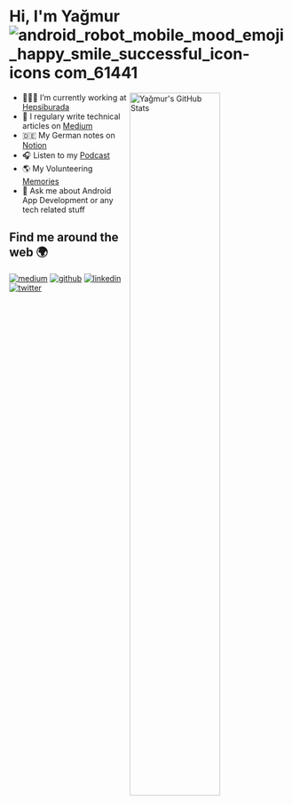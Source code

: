 
# Hi, I'm Yağmur ![android_robot_mobile_mood_emoji_happy_smile_successful_icon-icons com_61441](https://user-images.githubusercontent.com/47380312/123044821-db590700-d402-11eb-9cb6-4f950f51b8e6.png)

<a href="https://github.com/yagmurerdogan/yagmurerdogan">
  <img align="right" width="57%" src="https://github-readme-stats.vercel.app/api?username=yagmurerdogan&show_icons=true&line_height=27&count_private=true&title_color=5a54ab&text_color=f609a1&icon_color=eadb15&bg_color=fff" alt="Yağmur's GitHub Stats" />
</a>

- 👩🏻‍💻 I’m currently working at [Hepsiburada](https://www.hepsiburada.com/)
- 📒 I regulary write technical articles on [Medium](https://yagmurerdgn.medium.com/)
- 🇩🇪 My German notes on [Notion](https://yagmurerdogan.notion.site/5473c32e5e3c48abb28a13d6400a4af3?v=50e8249751d74da587529ba57b565fbb)
- 🎧 Listen to my [Podcast](https://open.spotify.com/episode/1MRUQx7c1B2YEMfsRPqM1s)
- 🌎 My Volunteering [Memories](https://drive.google.com/file/d/1RXC5VDv_JPmjgH1Y1Q7tH9Nmpdqfk34e/view?usp=sharing)
- 💬 Ask me about Android App Development or any tech related stuff


## Find me around the web 🌍
[![medium](https://img.icons8.com/color/48/000000/medium-monogram.png)](https://yagmurerdgn.medium.com/)
[![github](https://img.icons8.com/color/50/000000/github-2.png)](https://github.com/yagmurerdogan)
[![linkedin](https://img.icons8.com/office/40/000000/linkedin.png)](https://www.linkedin.com/in/yagmurerdgn/) 
[![twitter](https://img.icons8.com/office/40/000000/twitter.png)](https://twitter.com/yamuurerdgn)


<!--
**yagmurerdogan/yagmurerdogan** is a ✨ _special_ ✨ repository because its `README.md` (this file) appears on your GitHub profile.
- ✍🏻 My blogs on [Medium](https://yagmurerdgn.medium.com/) !
- 🌟 Sharing updates on [LinkedIn](https://www.linkedin.com/in/yagmurerdgn/) !


Here are some ideas to get you started:


<a href="https://github.com/yagmurerdogan/yagmurerdogan">
  <img align="center" src="https://github-readme-stats.vercel.app/api/top-langs/?username=yagmurerdogan&hide=html,php&title_color=ffffff&text_color=c9cacc&icon_color=2bbc8a&bg_color=1d1f21" />
</a>

<p align="left"> 
  <b>Visitor count</b><br>
  <img src="https://profile-counter.glitch.me/yagmurerdogan/count.svg" />
</p>


![bg4](https://user-images.githubusercontent.com/47380312/101977996-c422ab00-3c62-11eb-8187-33826d157105.JPG)

- 🔭 I’m currently working on ...
- 🌱 I’m currently learning ...
- 👯 I’m looking to collaborate on ...
- 🤔 I’m looking for help with ...
- 💬 Ask me about ...
- 📫 How to reach me: ...
- 😄 Pronouns: ...
- ⚡ Fun fact: ...

<table border="0" >
 <tr>
   <td><b style="font-size:40px">About Me</b></td>
    <td><b style="font-size:100px">GitHub Stats</b></td>
 </tr>
 <tr>
       <td>
<br> 🔭 I’m currently working on ...</br> 
<br> 🌱 I’m currently learning ...</br> 
<br>  👯 I’m looking to collaborate on ...</br> 
<br>  🤔 I’m looking for help with ...</br> 
<br>  💬 Ask me about ...</br> 
<br>  📫 How to reach me: ...</br> 
   </td>
 <td><a href="https://github.com/yagmurerdogan/yagmurerdogan">
  <img align="center" src="https://github-readme-stats.vercel.app/api?username=yagmurerdogan&show_icons=true&line_height=27&count_private=true&title_color=5a54ab&text_color=f609a1&icon_color=eadb15&bg_color=fff" alt="Yağmur's GitHub Stats" />
</a></td>
 </tr>
</table>


-->
